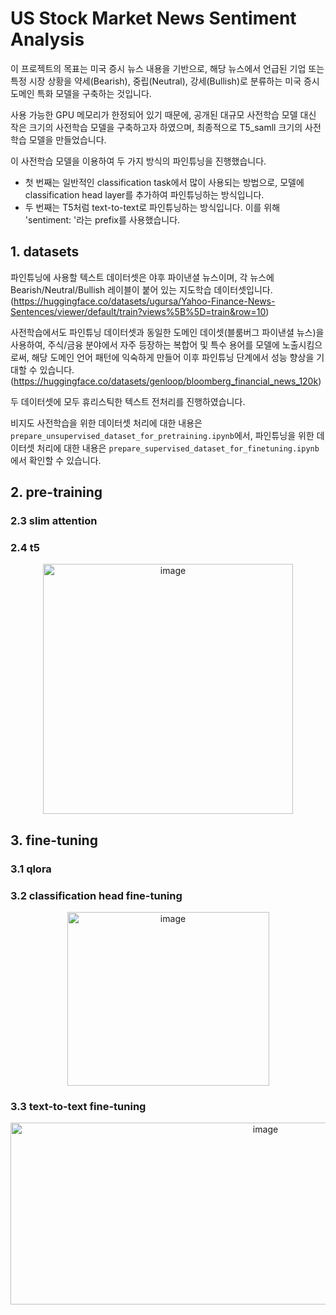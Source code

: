 # US Stock Market News Sentiment Analysis
이 프로젝트의 목표는 미국 증시 뉴스 내용을 기반으로, 해당 뉴스에서 언급된 기업 또는 특정 시장 상황을 약세(Bearish), 중립(Neutral), 강세(Bullish)로 분류하는 미국 증시 도메인 특화 모델을 구축하는 것입니다.

사용 가능한 GPU 메모리가 한정되어 있기 때문에, 공개된 대규모 사전학습 모델 대신 작은 크기의 사전학습 모델을 구축하고자 하였으며, 최종적으로 T5_samll 크기의 사전학습 모델을 만들었습니다.

이 사전학습 모델을 이용하여 두 가지 방식의 파인튜닝을 진행했습니다. 
- 첫 번째는 일반적인 classification task에서 많이 사용되는 방법으로, 모델에 classification head layer를 추가하여 파인튜닝하는 방식입니다.
- 두 번째는 T5처럼 text-to-text로 파인튜닝하는 방식입니다. 이를 위해 'sentiment: '라는 prefix를 사용했습니다.

## 1. datasets
파인튜닝에 사용할 텍스트 데이터셋은 야후 파이낸셜 뉴스이며, 각 뉴스에 Bearish/Neutral/Bullish 레이블이 붙어 있는 지도학습 데이터셋입니다. (https://huggingface.co/datasets/ugursa/Yahoo-Finance-News-Sentences/viewer/default/train?views%5B%5D=train&row=10)

사전학습에서도 파인튜닝 데이터셋과 동일한 도메인 데이셋(블룸버그 파이낸셜 뉴스)을 사용하여, 주식/금융 분야에서 자주 등장하는 복합어 및 특수 용어를 모델에 노출시킴으로써, 해당 도메인 언어 패턴에 익숙하게 만들어 이후 파인튜닝 단계에서 성능 향상을 기대할 수 있습니다. (https://huggingface.co/datasets/genloop/bloomberg_financial_news_120k)

두 데이터셋에 모두 휴리스틱한 텍스트 전처리를 진행하였습니다. 

비지도 사전학습을 위한 데이터셋 처리에 대한 내용은 <code>prepare_unsupervised_dataset_for_pretraining.ipynb</code>에서, 파인튜닝을 위한 데이터셋 처리에 대한 내용은 <code>prepare_supervised_dataset_for_finetuning.ipynb</code>에서 확인할 수 있습니다. 

## 2. pre-training

### 2.3 slim attention

### 2.4 t5


<div align="center">
  <img width="400" height="400" alt="image" src="https://github.com/user-attachments/assets/f687b12f-bc84-4f97-b48f-7d3bc90a1b3a" />
</div>


## 3. fine-tuning

### 3.1 qlora

### 3.2 classification head fine-tuning

<div align="center">
  <img width="323" height="278" alt="image" src="https://github.com/user-attachments/assets/148239b3-74d5-42ff-a4d4-9261c199a3b7" />
</div>


### 3.3 text-to-text fine-tuning

<div align="center">
  <img width="800" height="291" alt="image" src="https://github.com/user-attachments/assets/0e8d3bf9-7ab2-4bb2-b66b-49e766000a8d" />
</div>
